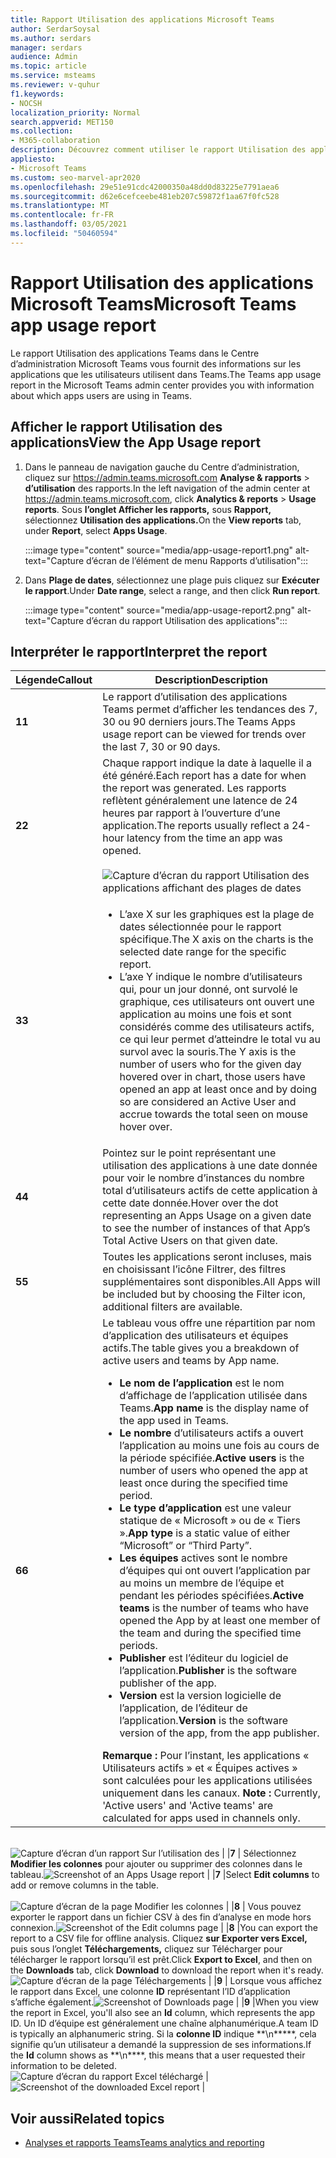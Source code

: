 ```yaml
---
title: Rapport Utilisation des applications Microsoft Teams
author: SerdarSoysal
ms.author: serdars
manager: serdars
audience: Admin
ms.topic: article
ms.service: msteams
ms.reviewer: v-quhur
f1.keywords:
- NOCSH
localization_priority: Normal
search.appverid: MET150
ms.collection:
- M365-collaboration
description: Découvrez comment utiliser le rapport Utilisation des applications Teams dans le Centre d’administration Microsoft Teams.
appliesto:
- Microsoft Teams
ms.custom: seo-marvel-apr2020
ms.openlocfilehash: 29e51e91cdc42000350a48dd0d83225e7791aea6
ms.sourcegitcommit: d62e6cefceebe481eb207c59872f1aa67f0fc528
ms.translationtype: MT
ms.contentlocale: fr-FR
ms.lasthandoff: 03/05/2021
ms.locfileid: "50460594"
---
```

# <a name="microsoft-teams-app-usage-report"></a><span data-ttu-id="93399-103">Rapport Utilisation des applications Microsoft Teams</span><span class="sxs-lookup"><span data-stu-id="93399-103">Microsoft Teams app usage report</span></span>

<span data-ttu-id="93399-104">Le rapport Utilisation des applications Teams dans le Centre d’administration Microsoft Teams vous fournit des informations sur les applications que les utilisateurs utilisent dans Teams.</span><span class="sxs-lookup"><span data-stu-id="93399-104">The Teams app usage report in the Microsoft Teams admin center provides you with information about which apps users are using in Teams.</span></span>  

## <a name="view-the-app-usage-report"></a><span data-ttu-id="93399-105">Afficher le rapport Utilisation des applications</span><span class="sxs-lookup"><span data-stu-id="93399-105">View the App Usage report</span></span>

1.  <span data-ttu-id="93399-106">Dans le panneau de navigation gauche du Centre d’administration, cliquez sur <https://admin.teams.microsoft.com> **Analyse & rapports** \> **d’utilisation** des rapports.</span><span class="sxs-lookup"><span data-stu-id="93399-106">In the left navigation of the admin center at <https://admin.teams.microsoft.com>, click **Analytics & reports** \> **Usage reports**.</span></span> <span data-ttu-id="93399-107">Sous **l’onglet Afficher les rapports,** sous **Rapport,** sélectionnez **Utilisation des applications.**</span><span class="sxs-lookup"><span data-stu-id="93399-107">On the **View reports** tab, under **Report**, select **Apps Usage**.</span></span>

     :::image type="content" source="media/app-usage-report1.png" alt-text="Capture d’écran de l’élément de menu Rapports d’utilisation":::

2.  <span data-ttu-id="93399-109">Dans **Plage de dates**, sélectionnez une plage puis cliquez sur **Exécuter le rapport**.</span><span class="sxs-lookup"><span data-stu-id="93399-109">Under **Date range**, select a range, and then click **Run report**.</span></span>

      :::image type="content" source="media/app-usage-report2.png" alt-text="Capture d’écran du rapport Utilisation des applications":::

## <a name="interpret-the-report"></a><span data-ttu-id="93399-111">Interpréter le rapport</span><span class="sxs-lookup"><span data-stu-id="93399-111">Interpret the report</span></span>

|<span data-ttu-id="93399-112">Légende</span><span class="sxs-lookup"><span data-stu-id="93399-112">Callout</span></span> |<span data-ttu-id="93399-113">Description</span><span class="sxs-lookup"><span data-stu-id="93399-113">Description</span></span>  |
|--------|-------------|
|<span data-ttu-id="93399-114">**1**</span><span class="sxs-lookup"><span data-stu-id="93399-114">**1**</span></span>   |<span data-ttu-id="93399-115">Le rapport d’utilisation des applications Teams permet d’afficher les tendances des 7, 30 ou 90 derniers jours.</span><span class="sxs-lookup"><span data-stu-id="93399-115">The Teams Apps usage report can be viewed for trends over the last 7, 30 or 90 days.</span></span> |
|<span data-ttu-id="93399-116">**2**</span><span class="sxs-lookup"><span data-stu-id="93399-116">**2**</span></span>   |<span data-ttu-id="93399-117">Chaque rapport indique la date à laquelle il a été généré.</span><span class="sxs-lookup"><span data-stu-id="93399-117">Each report has a date for when the report was generated.</span></span> <span data-ttu-id="93399-118">Les rapports reflètent généralement une latence de 24 heures par rapport à l’ouverture d’une application.</span><span class="sxs-lookup"><span data-stu-id="93399-118">The reports usually reflect a 24-hour latency from the time an app was opened.</span></span> <br><br>![Capture d’écran du rapport Utilisation des applications affichant des plages de dates](media/app-usage-report3.png)|
|<span data-ttu-id="93399-120">**3**</span><span class="sxs-lookup"><span data-stu-id="93399-120">**3**</span></span>    | <ul><li><span data-ttu-id="93399-121">L’axe X sur les graphiques est la plage de dates sélectionnée pour le rapport spécifique.</span><span class="sxs-lookup"><span data-stu-id="93399-121">The X axis on the charts is the selected date range for the specific report.</span></span></li><li><span data-ttu-id="93399-122">L’axe Y indique le nombre d’utilisateurs qui, pour un jour donné, ont survolé le graphique, ces utilisateurs ont ouvert une application au moins une fois et sont considérés comme des utilisateurs actifs, ce qui leur permet d’atteindre le total vu au survol avec la souris.</span><span class="sxs-lookup"><span data-stu-id="93399-122">The Y axis is the number of users who for the given day hovered over in chart, those users have opened an app at least once and by doing so are considered an Active User and accrue towards the total seen on mouse hover over.</span></span></li></ul>|
|<span data-ttu-id="93399-123">**4**</span><span class="sxs-lookup"><span data-stu-id="93399-123">**4**</span></span>   |<span data-ttu-id="93399-124">Pointez sur le point représentant une utilisation des applications à une date donnée pour voir le nombre d’instances du nombre total d’utilisateurs actifs de cette application à cette date donnée.</span><span class="sxs-lookup"><span data-stu-id="93399-124">Hover over the dot representing an Apps Usage on a given date to see the number of instances of that App’s Total Active Users on that given date.</span></span>  |
|<span data-ttu-id="93399-125">**5**</span><span class="sxs-lookup"><span data-stu-id="93399-125">**5**</span></span>   |<span data-ttu-id="93399-126">Toutes les applications seront incluses, mais en choisissant l’icône Filtrer, des filtres supplémentaires sont disponibles.</span><span class="sxs-lookup"><span data-stu-id="93399-126">All Apps will be included but by choosing the Filter icon, additional filters are available.</span></span>  |
|<span data-ttu-id="93399-127">**6**</span><span class="sxs-lookup"><span data-stu-id="93399-127">**6**</span></span>   |<span data-ttu-id="93399-128">Le tableau vous offre une répartition par nom d’application des utilisateurs et équipes actifs.</span><span class="sxs-lookup"><span data-stu-id="93399-128">The table gives you a breakdown of active users and teams by App name.</span></span><br><ul><li><span data-ttu-id="93399-129">**Le nom de l’application** est le nom d’affichage de l’application utilisée dans Teams.</span><span class="sxs-lookup"><span data-stu-id="93399-129">**App name** is the display name of the app used in Teams.</span></span></li><li><span data-ttu-id="93399-130">**Le nombre** d’utilisateurs actifs a ouvert l’application au moins une fois au cours de la période spécifiée.</span><span class="sxs-lookup"><span data-stu-id="93399-130">**Active users** is the number of users who opened the app at least once during the specified time period.</span></span></li><li><span data-ttu-id="93399-131">**Le type d’application** est une valeur statique de « Microsoft » ou de « Tiers ».</span><span class="sxs-lookup"><span data-stu-id="93399-131">**App type** is a static value of either “Microsoft” or “Third Party”.</span></span></li><li><span data-ttu-id="93399-132">**Les équipes** actives sont le nombre d’équipes qui ont ouvert l’application par au moins un membre de l’équipe et pendant les périodes spécifiées.</span><span class="sxs-lookup"><span data-stu-id="93399-132">**Active teams** is the number of teams who have opened the App by at least one member of the team and during the specified time periods.</span></span></li><li><span data-ttu-id="93399-133">**Publisher** est l’éditeur du logiciel de l’application.</span><span class="sxs-lookup"><span data-stu-id="93399-133">**Publisher** is the software publisher of the app.</span></span></li><li><span data-ttu-id="93399-134">**Version** est la version logicielle de l’application, de l’éditeur de l’application.</span><span class="sxs-lookup"><span data-stu-id="93399-134">**Version** is the software version of the app, from the app publisher.</span></span></li></ul><span data-ttu-id="93399-135"><b> Remarque :</b> Pour l’instant, les applications « Utilisateurs actifs » et « Équipes actives » sont calculées pour les applications utilisées uniquement dans les canaux.</span><span class="sxs-lookup"><span data-stu-id="93399-135"><b> Note :</b> Currently, 'Active users' and 'Active teams' are calculated for apps used in channels only.</span></span>     

<br><span data-ttu-id="93399-136">![Capture d’écran d’un rapport Sur ](media/app-usage-report4.png)  l’utilisation des | |**7**  | Sélectionnez **Modifier les colonnes** pour ajouter ou supprimer des colonnes dans le tableau.</span><span class="sxs-lookup"><span data-stu-id="93399-136">![Screenshot of an Apps Usage report](media/app-usage-report4.png)  | |**7**  |Select **Edit columns** to add or remove columns in the table.</span></span><br><br><span data-ttu-id="93399-137">![Capture d’écran de la page Modifier les ](media/app-usage-report5.png)  colonnes | |**8**  | Vous pouvez exporter le rapport dans un fichier CSV à des fin d’analyse en mode hors connexion.</span><span class="sxs-lookup"><span data-stu-id="93399-137">![Screenshot of the Edit columns page](media/app-usage-report5.png)  | |**8**  |You can export the report to a CSV file for offline analysis.</span></span> <span data-ttu-id="93399-138">Cliquez **sur Exporter vers Excel,** puis sous  l’onglet **Téléchargements,** cliquez sur Télécharger pour télécharger le rapport lorsqu’il est prêt.</span><span class="sxs-lookup"><span data-stu-id="93399-138">Click **Export to Excel**, and then on the **Downloads** tab, click **Download** to download the report when it's ready.</span></span><br><span data-ttu-id="93399-139">![Capture d’écran de la page ](media/app-usage-report7.png)  Téléchargements | |**9**   | Lorsque vous affichez le rapport dans Excel, une colonne **ID** représentant l’ID d’application s’affiche également.</span><span class="sxs-lookup"><span data-stu-id="93399-139">![Screenshot of Downloads page](media/app-usage-report7.png)  | |**9**   |When you view the report in Excel, you'll also see an **Id** column, which represents the app ID.</span></span> <span data-ttu-id="93399-140">Un ID d’équipe est généralement une chaîne alphanumérique.</span><span class="sxs-lookup"><span data-stu-id="93399-140">A team ID is typically an alphanumeric string.</span></span> <span data-ttu-id="93399-141">Si la **colonne ID** indique \*\*\n\*\*\*\*\*, cela signifie qu’un utilisateur a demandé la suppression de ses informations.</span><span class="sxs-lookup"><span data-stu-id="93399-141">If the **Id** column shows as \*\*\n\*\*\*\*, this means that a user requested their information to be deleted.</span></span><br><span data-ttu-id="93399-142">![Capture d’écran du rapport Excel téléchargé](media/app-usage-report8.png)  |</span><span class="sxs-lookup"><span data-stu-id="93399-142">![Screenshot of the downloaded Excel report](media/app-usage-report8.png)  |</span></span>

## <a name="related-topics"></a><span data-ttu-id="93399-143">Voir aussi</span><span class="sxs-lookup"><span data-stu-id="93399-143">Related topics</span></span>

- [<span data-ttu-id="93399-144">Analyses et rapports Teams</span><span class="sxs-lookup"><span data-stu-id="93399-144">Teams analytics and reporting</span></span>](teams-reporting-reference.md)